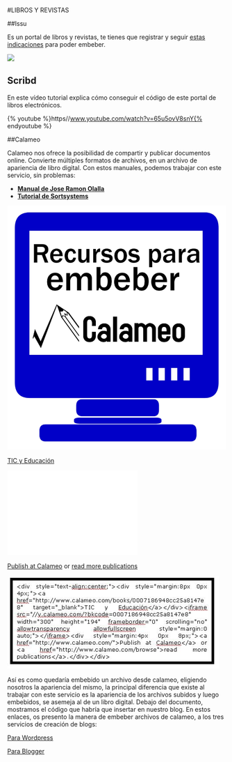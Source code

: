 #LIBROS Y REVISTAS

##Issu

Es un portal de libros y revistas, te tienes que registrar y seguir [estas indicaciones](https://help.issuu.com/hc/en-us/articles/213345907-Embedding-an-Issuu-Publication-on-Your-Website-or-Blog) para poder embeber.

![](http://g.recordit.co/VMiH60rBmF.gif)

## Scribd

En este vídeo tutorial explica cómo conseguir el código de este portal de libros electrónicos.

{% youtube %}https//www.youtube.com/watch?v=65u5ovV8snY{% endyoutube %}

##Calameo

Calameo nos ofrece la posibilidad de compartir y publicar documentos online. Convierte múltiples formatos de archivos, en un archivo de apariencia de libro digital. Con estos manuales, podemos trabajar con este servicio, sin problemas:

- [**Manual de Jose Ramon Olalla**](http://www.catedu.es/facilytic/2013/10/16/calameo-publicar-y-compartir-documentos-en-linea/)
- [**Tutorial de Sortsystems**](http://es.calameo.com/read/00020619253c94a0faee3)

![Fig. 2.10 Diego Arroyo. Calameo](img/calameo.jpg)



[TIC y Educación](http://www.calameo.com/books/0007186948cc25a8147e8)

<iframe style="margin: 0 auto;" src="//v.calameo.com/?bkcode=0007186948cc25a8147e8" frameborder="0" scrolling="no" width="300" height="194"></iframe>

[Publish at Calameo](http://www.calameo.com/) or [read more publications](http://www.calameo.com/browse)

![](img/Dibujo1.JPG)

Así es como quedaría embebido un archivo desde calameo, eligiendo nosotros la apariencia del mismo, la principal diferencia que existe al trabajar con este servicio es la apariencia de los archivos subidos y luego embebidos, se asemeja al de un libro digital. Debajo del documento, mostramos el código que habría que insertar en nuestro blog. En estos enlaces, os presento la manera de embeber archivos de calameo, a los tres servicios de creación de blogs:

[Para Wordpress](http://multiblog.educacion.navarra.es/blog/2010/04/30/insertar-documentos-alojados-en-calameo/)

[Para Blogger](http://www.youtube.com/watch?v=WUTCt-2x3-o)




